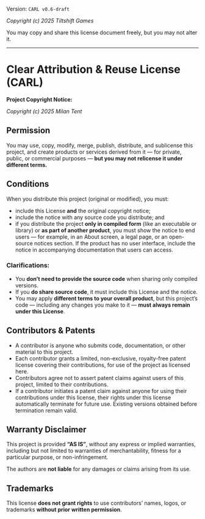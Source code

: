 Version: `CARL v0.6-draft`

*Copyright (c) 2025 Tiltshift Games*

You may copy and share this license document freely, but you may not alter it.

---

# Clear Attribution & Reuse License (CARL)

**Project Copyright Notice:**

*Copyright (c) 2025 Milan Tent*

## Permission

You may use, copy, modify, merge, publish, distribute, and sublicense this project, and create products or services derived from it — for private, public, or commercial purposes — **but you may not relicense it under different terms.**

## Conditions

When you distribute this project (original or modified), you must:
- include this License **and** the original copyright notice;
- include the notice with any source code you distribute; and
- if you distribute the project **only in compiled form** (like an executable or library) or **as part of another product**, you must show the notice to end users — for example, in an About screen, a legal page, or an open-source notices section. If the product has no user interface, include the notice in accompanying documentation that users can access.

### Clarifications:
- You **don’t need to provide the source code** when sharing only compiled versions.
- If you **do share source code**, it must include this License and the notice.
- You may apply **different terms to your overall product**, but this project’s code — including any changes you make to it — **must always remain under this License**.

## Contributors & Patents

- A contributor is anyone who submits code, documentation, or other material to this project.
- Each contributor grants a limited, non-exclusive, royalty-free patent license covering their contributions, for use of the project as licensed here.
- Contributors agree not to assert patent claims against users of this project, limited to their contributions.
- If a contributor initiates a patent claim against anyone for using their contributions under this license, their rights under this license automatically terminate for future use. Existing versions obtained before termination remain valid.

## Warranty Disclaimer

This project is provided **“AS IS”**, without any express or implied warranties, including but not limited to warranties of merchantability, fitness for a particular purpose, or non-infringement.

The authors are **not liable** for any damages or claims arising from its use.

## Trademarks

This license **does not grant rights** to use contributors’ names, logos, or trademarks **without prior written permission**.
